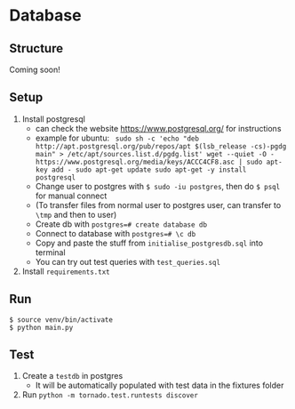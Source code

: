 # Database
## Structure
Coming soon!
## Setup
1. Install postgresql
    - can check the website https://www.postgresql.org/ for instructions
    - example for ubuntu: ```
    sudo sh -c 'echo "deb http://apt.postgresql.org/pub/repos/apt $(lsb_release -cs)-pgdg main" > /etc/apt/sources.list.d/pgdg.list'
wget --quiet -O - https://www.postgresql.org/media/keys/ACCC4CF8.asc | sudo apt-key add -
sudo apt-get update
sudo apt-get -y install postgresql```
    - Change user to postgres with ```$ sudo -iu postgres```, then do ```$ psql``` for manual connect
    - (To transfer files from normal user to postgres user, can transfer to ```\tmp``` and then to user)
    - Create db with ```postgres=# create database db```
    - Connect to database with ```postgres=# \c db```
    - Copy and paste the stuff from ```initialise_postgresdb.sql``` into terminal
    - You can try out test queries with ```test_queries.sql```
2. Install ```requirements.txt```

<!-- need to ... libpq -->

## Run
```
$ source venv/bin/activate
$ python main.py
```

## Test
1. Create a ```testdb``` in postgres
    - It will be automatically populated with test data in the fixtures folder
2. Run ```python -m tornado.test.runtests discover```